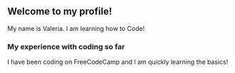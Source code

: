 <h2>Welcome to my profile!</h2>

<p>My name is Valeria. I am learning how to Code!</p>

<h3>My experience with coding so far</h3>
<p> I have been coding on FreeCodeCamp and I am quickly learning the basics! </p>
